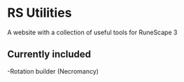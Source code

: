 # RS Utilities

A website with a collection of useful tools for RuneScape 3

## Currently included

-Rotation builder (Necromancy)
